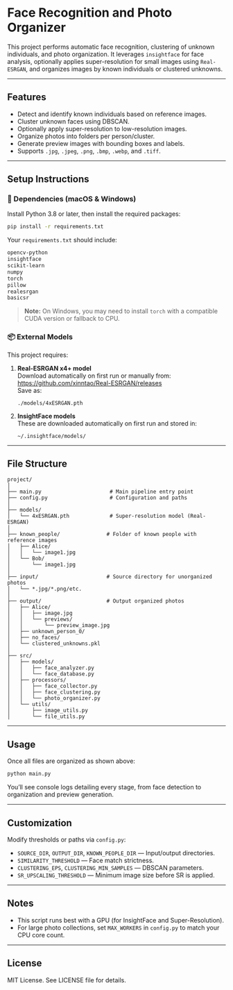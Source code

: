 # Face Recognition and Photo Organizer

This project performs automatic face recognition, clustering of unknown individuals, and photo organization. It leverages `insightface` for face analysis, optionally applies super-resolution for small images using `Real-ESRGAN`, and organizes images by known individuals or clustered unknowns.

---

## Features

- Detect and identify known individuals based on reference images.
- Cluster unknown faces using DBSCAN.
- Optionally apply super-resolution to low-resolution images.
- Organize photos into folders per person/cluster.
- Generate preview images with bounding boxes and labels.
- Supports `.jpg`, `.jpeg`, `.png`, `.bmp`, `.webp`, and `.tiff`.

---

## Setup Instructions

### 🧰 Dependencies (macOS & Windows)

Install Python 3.8 or later, then install the required packages:

```bash
pip install -r requirements.txt
```

Your `requirements.txt` should include:

```txt
opencv-python
insightface
scikit-learn
numpy
torch
pillow
realesrgan
basicsr
```

> **Note:** On Windows, you may need to install `torch` with a compatible CUDA version or fallback to CPU.

### 📦 External Models

This project requires:

1. **Real-ESRGAN x4+ model**  
   Download automatically on first run or manually from:  
   https://github.com/xinntao/Real-ESRGAN/releases  
   Save as:  
   ```
   ./models/4xESRGAN.pth
   ```

2. **InsightFace models**  
   These are downloaded automatically on first run and stored in:
   ```
   ~/.insightface/models/
   ```

---

## File Structure

```
project/
│
├── main.py                      # Main pipeline entry point
├── config.py                    # Configuration and paths
│
├── models/
│   └── 4xESRGAN.pth             # Super-resolution model (Real-ESRGAN)
│
├── known_people/               # Folder of known people with reference images
│   ├── Alice/
│   │   └── image1.jpg
│   └── Bob/
│       └── image1.jpg
│
├── input/                      # Source directory for unorganized photos
│   └── *.jpg/*.png/etc.
│
├── output/                     # Output organized photos
│   ├── Alice/
│   │   ├── image.jpg
│   │   └── previews/
│   │       └── preview_image.jpg
│   ├── unknown_person_0/
│   ├── no_faces/
│   └── clustered_unknowns.pkl
│
├── src/
│   ├── models/
│   │   ├── face_analyzer.py
│   │   └── face_database.py
│   ├── processors/
│   │   ├── face_collector.py
│   │   ├── face_clustering.py
│   │   └── photo_organizer.py
│   └── utils/
│       ├── image_utils.py
│       └── file_utils.py
```

---

## Usage

Once all files are organized as shown above:

```bash
python main.py
```

You’ll see console logs detailing every stage, from face detection to organization and preview generation.

---

## Customization

Modify thresholds or paths via `config.py`:

- `SOURCE_DIR`, `OUTPUT_DIR`, `KNOWN_PEOPLE_DIR` — Input/output directories.
- `SIMILARITY_THRESHOLD` — Face match strictness.
- `CLUSTERING_EPS`, `CLUSTERING_MIN_SAMPLES` — DBSCAN parameters.
- `SR_UPSCALING_THRESHOLD` — Minimum image size before SR is applied.

---

## Notes

- This script runs best with a GPU (for InsightFace and Super-Resolution).
- For large photo collections, set `MAX_WORKERS` in `config.py` to match your CPU core count.

---

## License

MIT License. See LICENSE file for details.
